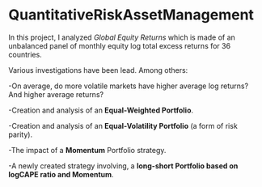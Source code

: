 # QuantitativeRiskAssetManagement

In this project, I analyzed *Global Equity Returns* which is made of an unbalanced panel of monthly equity log total excess returns for 36 countries.

Various investigations have been lead. Among others: 

-On average, do more volatile markets have higher average log returns? And higher average returns?

-Creation and analysis of an **Equal-Weighted Portfolio**.

-Creation and analysis of an **Equal-Volatility Portfolio** (a form of risk parity).

-The impact of a **Momentum** Portfolio strategy.

-A newly created strategy involving, a **long-short Portfolio based on logCAPE ratio and Momentum**.
